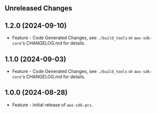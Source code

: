 Unreleased Changes
------------------

1.2.0 (2024-09-10)
------------------

* Feature - Code Generated Changes, see `./build_tools` or `aws-sdk-core`'s CHANGELOG.md for details.

1.1.0 (2024-09-03)
------------------

* Feature - Code Generated Changes, see `./build_tools` or `aws-sdk-core`'s CHANGELOG.md for details.

1.0.0 (2024-08-28)
------------------

* Feature - Initial release of `aws-sdk-pcs`.

